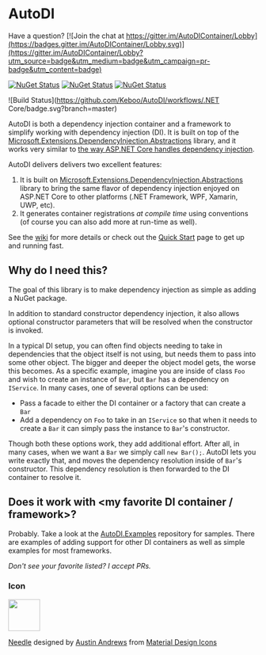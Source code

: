 # AutoDI
Have a question? [![Join the chat at https://gitter.im/AutoDIContainer/Lobby](https://badges.gitter.im/AutoDIContainer/Lobby.svg)](https://gitter.im/AutoDIContainer/Lobby?utm_source=badge&utm_medium=badge&utm_campaign=pr-badge&utm_content=badge)

[![NuGet Status](http://img.shields.io/nuget/v/AutoDI.svg?style=flat&label=AutoDI)](https://www.nuget.org/packages/AutoDI/)
[![NuGet Status](http://img.shields.io/nuget/v/AutoDI.Build.svg?style=flat&label=AutoDI.Build)](https://www.nuget.org/packages/AutoDI.Build/)
[![NuGet Status](http://img.shields.io/nuget/v/AutoDI.AspNetCore.svg?style=flat&label=AutoDI.AspNetCore)](https://www.nuget.org/packages/AutoDI.AspNetCore/)

![Build Status](https://github.com/Keboo/AutoDI/workflows/.NET Core/badge.svg?branch=master)


AutoDI is both a dependency injection container and a framework to simplify working with dependency injection (DI). It is built on top of the [Microsoft.Extensions.DependencyInjection.Abstractions](https://www.nuget.org/packages/Microsoft.Extensions.DependencyInjection.Abstractions/) library, and it works very similar to [the way ASP.NET Core handles dependency injection](https://docs.microsoft.com/en-us/aspnet/core/fundamentals/dependency-injection).

AutoDI delivers delivers two excellent features:
1. It is built on [Microsoft.Extensions.DependencyInjection.Abstractions](https://www.nuget.org/packages/Microsoft.Extensions.DependencyInjection.Abstractions/) library to bring the same flavor of dependency injection enjoyed on ASP.NET Core to other platforms (.NET Framework, WPF, Xamarin, UWP, etc). 
2. It generates container registrations _at compile time_ using conventions (of course you can also add more at run-time as well).

See the [wiki](https://github.com/Keboo/AutoDI/wiki) for more details or check out the [Quick Start](https://github.com/Keboo/AutoDI/wiki/Quick-Start) page to get up and running fast.


## Why do I need this?

The goal of this library is to make dependency injection as simple as adding a NuGet package. 

In addition to standard constructor dependency injection, it also allows optional constructor parameters that will be resolved when the constructor is invoked.

In a typical DI setup, you can often find objects needing to take in dependencies that the object itself is not using, but needs them to pass into some other object. The bigger and deeper the object model gets, the worse this becomes. 
As a specific example, imagine you are inside of class `Foo` and wish to create an instance of `Bar`, but `Bar` has a dependency on `IService`. 
In many cases, one of several options can be used:
* Pass a facade to either the DI container or a factory that can create a `Bar`
* Add a dependency on `Foo` to take in an `IService` so that when it needs to create a `Bar` it can simply pass the instance to `Bar`'s constructor.

Though both these options work, they add additional effort. After all, in many cases, when we want a `Bar` we simply call `new Bar();`. AutoDI lets you write exactly that, and moves the dependency resolution inside of `Bar`'s constructor.
This dependency resolution is then forwarded to the DI container to resolve it.


## Does it work with <my favorite DI container / framework>?
Probably. 
Take a look at the [AutoDI.Examples](https://github.com/Keboo/AutoDI.Examples) repository for samples. There are examples of adding support for other DI containers as well as simple examples for most frameworks.

*Don't see your favorite listed? I accept PRs.*

### Icon
<img src="https://raw.github.com/Keboo/AutoDI/master/Icons/needle.png" width="64">

[Needle](https://materialdesignicons.com/icon/needle) designed by [Austin Andrews](https://thenounproject.com/prosymbols/) from [Material Design Icons](https://materialdesignicons.com/)
